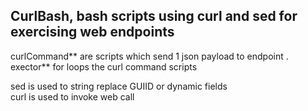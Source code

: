 ## CurlBash, bash scripts using curl and sed for exercising web endpoints 

curlCommand** are scripts which send 1 json payload to endpoint .  
exector** for loops the curl command scripts   

sed is used to string replace GUIID or dynamic fields   
curl is used to invoke web call   
